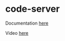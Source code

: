 # code-server

Documentation [here](https://technotim.live/posts/code-server-self-host/)

Video [here](https://www.youtube.com/watch?v=_QwQnyoz_-w)
